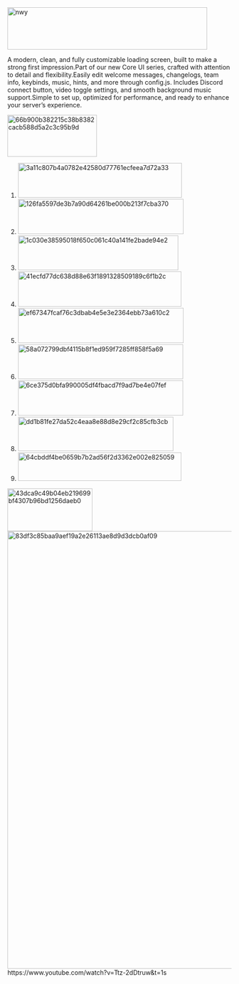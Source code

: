 <img width="449" height="95" alt="nwy" src="https://github.com/user-attachments/assets/cd622b95-ba1f-434e-8d60-48a3c366612f" />


A modern, clean, and fully customizable loading screen, built to make a strong first impression.Part of our new Core UI series, crafted with attention to detail and flexibility.Easily edit welcome messages, changelogs, team info, keybinds, music, hints, and more through config.js.
Includes Discord connect button, video toggle settings, and smooth background music support.Simple to set up, optimized for performance, and ready to enhance your server’s experience.

<img width="201" height="94" alt="66b900b382215c38b8382cacb588d5a2c3c95b9d" src="https://github.com/user-attachments/assets/0eb227ff-642b-4c65-9df9-2fe6e3d029c6" />




1) <img width="368" height="78" alt="3a11c807b4a0782e42580d77761ecfeea7d72a33" src="https://github.com/user-attachments/assets/3842268b-e052-4f4d-a9eb-68d8ecc5dccc" />
2) <img width="372" height="79" alt="126fa5597de3b7a90d64261be000b213f7cba370" src="https://github.com/user-attachments/assets/222289dc-5972-4bb2-929e-f92c5057e6e5" />
3) <img width="360" height="78" alt="1c030e38595018f650c061c40a141fe2bade94e2" src="https://github.com/user-attachments/assets/cb81d262-7085-4e53-b20f-0c00f35d7991" />
3) <img width="367" height="79" alt="41ecfd77dc638d88e63f1891328509189c6f1b2c" src="https://github.com/user-attachments/assets/63afa9cc-e5a1-4872-bfbb-261de5f0b830" />
4) <img width="372" height="79" alt="ef67347fcaf76c3dbab4e5e3e2364ebb73a610c2" src="https://github.com/user-attachments/assets/80452806-4568-4998-8328-16354ec0fb29" />
5) <img width="371" height="78" alt="58a072799dbf4115b8f1ed959f7285ff858f5a69" src="https://github.com/user-attachments/assets/27da29b9-4f57-478a-810c-a66b5625e6e3" />
6) <img width="371" height="79" alt="6ce375d0bfa990005df4fbacd7f9ad7be4e07fef" src="https://github.com/user-attachments/assets/b7ac94e2-e573-4227-98fe-537a3e413aad" />
7) <img width="349" height="77" alt="dd1b81fe27da52c4eaa8e88d8e29cf2c85cfb3cb" src="https://github.com/user-attachments/assets/8f87b317-b3ae-41e0-8257-664e26f59cdd" />
8) <img width="367" height="64" alt="64cbddf4be0659b7b2ad56f2d3362e002e825059" src="https://github.com/user-attachments/assets/894b0e45-f4c1-4599-aed9-4c53a691547e" />

<img width="191" height="96" alt="43dca9c49b04eb219699bf4307b96bd1256daeb0" src="https://github.com/user-attachments/assets/e9dbc9a9-568e-4b17-b985-c7a32fe1883b" />
<img width="1909" height="984" alt="83df3c85baa9aef19a2e26113ae8d9d3dcb0af09" src="https://github.com/user-attachments/assets/f4f0a6be-9601-4c89-8a86-1802b1dac5c3" />
https://www.youtube.com/watch?v=Ttz-2dDtruw&t=1s
